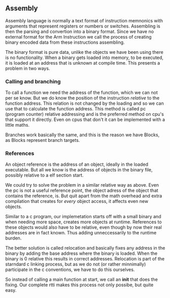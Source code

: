 ## Assembly

Assembly language is normally a text format of instruction memnonics with arguments that represent registers or numbers or switches. Assembling is then the parsing and convertion into a binary format. Since we have no external format for the Arm Instruction we call the process of creating binary encoded data from these instructions assembling.

The binary format is pure data, unlike the objects we have been using there is no functionality. When a binary gets loaded into memory, to be executed, it is loaded at an address that is unknown at compile time. This presents a problem in two ways.

### Calling and branching

To call a function we need the address of the function, which we can not per se know. But we do know the position of the instruction *relative* to the function address. This relation is not changed by the loading and so we can use that to calculate the function address. This method is called pc (program counter) relative addressing and is the preferred method on cpu's that support it directly. Even on cpus that don't it can be implemented with a little maths.

Branches work basically the same, and this is the reason we have Blocks, as Blocks represent branch targets.

### References

An object reference is the address of an object, ideally in the loaded executable. But all we know is the address of objects in the binary file, possibly relative to a elf section start.

We could try to solve the problem in a similar relative way as above. Even the pc is not a useful reference point, the object adress of the object that contains the reference, is. But quit apart from the math overhead and extra compilation that creates for *every* object access, it affects even new objects.

Similar to a c program, our implemetation starts off with a small binary and when needing more space, creates more objects at runtime. References to these objects would also have to be relative, even though by now their real addresses are in fact known. Thus adding unneccessarily to the runtime burden.

The better solution is called relocation and basically fixes any address in the binary by adding the base address where the binary is loaded. When the binary is 0 relative this results in correct addresses. Relocation is part of the starndard c linking process, but as we do not (or rather minnimally) participate in the c conventions, we have to do this ourselves.

So instead of calling a main function at start, we call an __init__ that does the fixing. Our complete rtti makes this process not only possibe, but quite easy.
